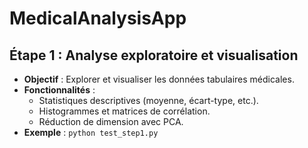
# MedicalAnalysisApp

## Étape 1 : Analyse exploratoire et visualisation

- **Objectif** : Explorer et visualiser les données tabulaires médicales.
- **Fonctionnalités** :
  - Statistiques descriptives (moyenne, écart-type, etc.).
  - Histogrammes et matrices de corrélation.
  - Réduction de dimension avec PCA.
- **Exemple** : `python test_step1.py`
